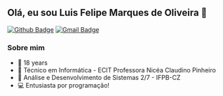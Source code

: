 ## Olá, eu sou Luis Felipe Marques de Oliveira 👋
[![Github Badge](https://img.shields.io/badge/-Github-000?style=flat-square&logo=Github&logoColor=white&link=https://github.com/paulofreitasnt)](https://github.com/Luisffelipe)
[![Gmail Badge](https://img.shields.io/badge/-Gmail-c14438?style=flat-square&logo=Gmail&logoColor=white&link=mailto:seu_email)](mailto:luis.felippe@academico.ifpb.edu.br)

### Sobre mim
* :bust_in_silhouette: 18 years
* :school: Técnico em Informática - ECIT Professora Nicéa Claudino Pinheiro
* :school: Análise e Desenvolvimento de Sistemas 2/7 - IFPB-CZ
* :computer: Entusiasta por programação!
